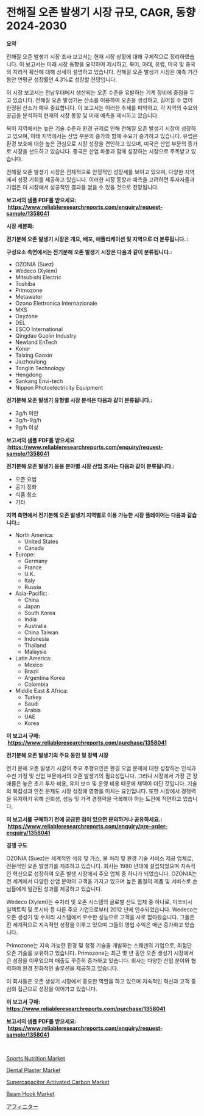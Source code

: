 <p><h1>전해질 오존 발생기 시장 규모, CAGR, 동향 2024-2030</h1></p><p><strong>요약</strong></p>
<p><p>전해질 오존 발생기 시장 조사 보고서는 현재 시장 상황에 대해 구체적으로 정리하였습니다. 이 보고서는 미래 시장 동향을 요약하여 제시하고, 북미, 아태, 유럽, 미국 및 중국의 지리적 확산에 대해 상세히 설명하고 있습니다. 전해질 오존 발생기 시장은 예측 기간 동안 연평균 성장률인 4.3%로 성장할 전망입니다.</p><p>이 시장 보고서는 전남우태에서 생산되는 오존 수준을 유발하는 기계 장비에 중점을 두고 있습니다. 전해질 오존 발생기는 산소를 이용하여 오존을 생성하고, 길어질 수 없어 한정된 산소가 매우 중요합니다. 이 보고서는 이러한 추세를 파악하고, 각 지역의 수요와 공급을 분석하여 현재의 시장 동향 및 미래 예측을 제시하고 있습니다.</p><p>북미 지역에서는 높은 기술 수준과 환경 규제로 인해 전해질 오존 발생기 시장이 성장하고 있으며, 아태 지역에서는 산업 부문의 증가와 함께 수요가 증가하고 있습니다. 유럽은 환경 보호에 대한 높은 관심으로 시장 성장을 견인하고 있으며, 미국은 산업 부문의 증가로 시장을 선도하고 있습니다. 중국은 산업 파동과 함께 성장하는 시장으로 주목받고 있습니다.</p><p>전해질 오존 발생기 시장은 전체적으로 안정적인 성장세를 보이고 있으며, 다양한 지역에서 성장 기회를 제공하고 있습니다. 이러한 시장 동향과 예측을 고려하면 투자자들과 기업은 이 시장에서 성공적인 결과를 얻을 수 있을 것으로 전망됩니다.</p></p>
<p><strong>보고서의 샘플 PDF를 받으세요: &nbsp;<a href="https://www.reliableresearchreports.com/enquiry/request-sample/1358041">https://www.reliableresearchreports.com/enquiry/request-sample/1358041</a></strong></p>
<p><strong>시장 세분화:</strong></p>
<p><strong> 전기분해 오존 발생기 시장은 개요, 배포, 애플리케이션 및 지역으로 더 분류됩니다. :</strong></p>
<p><strong>구성요소 측면에서는 전기분해 오존 발생기 시장은 다음과 같이 분류됩니다.:</strong></p>
<p><ul><li>OZONIA (Suez)</li><li>Wedeco (Xylem)</li><li>Mitsubishi Electric</li><li>Toshiba</li><li>Primozone</li><li>Metawater</li><li>Ozono Elettronica Internazionale</li><li>MKS</li><li>Oxyzone</li><li>DEL</li><li>ESCO lnternational</li><li>Qingdao Guolin Industry</li><li>Newland EnTech</li><li>Koner</li><li>Taixing Gaoxin</li><li>Jiuzhoulong</li><li>Tonglin Technology</li><li>Hengdong</li><li>Sankang Envi-tech</li><li>Nippon Photoelectricity Equipment</li></ul></p>
<p><strong> 전기분해 오존 발생기 유형별 시장 분석은 다음과 같이 분류됩니다.:</strong></p>
<p><ul><li>3g/h 미만</li><li>3g/h-9g/h</li><li>9g/h 이상</li></ul></p>
<p><strong>보고서의 샘플 PDF를 받으세요 :<a href="https://www.reliableresearchreports.com/enquiry/request-sample/1358041">https://www.reliableresearchreports.com/enquiry/request-sample/1358041</a></strong></p>
<p><strong> 전기분해 오존 발생기 응용 분야별 시장 산업 조사는 다음과 같이 분류됩니다.:</strong></p>
<p><ul><li>오존 요법</li><li>공기 정화</li><li>식품 청소</li><li>기타</li></ul></p>
<p><strong>지역 측면에서 전기분해 오존 발생기 지역별로 이용 가능한 시장 플레이어는 다음과 같습니다.:</strong></p>
<p><ul>
    <li>
        North America:
        <ul>
            <li>United States</li>
            <li>Canada</li>
        </ul>
    </li>
    <li>
        Europe:
        <ul>
            <li>Germany</li>
            <li>France</li>
            <li>U.K.</li>
            <li>Italy</li>
            <li>Russia</li>
        </ul>
    </li>
    <li>
        Asia-Pacific:
        <ul>
            <li>China</li>
            <li>Japan</li>
            <li>South Korea</li>
            <li>India</li>
            <li>Australia</li>
            <li>China Taiwan</li>
            <li>Indonesia</li>
            <li>Thailand</li>
            <li>Malaysia</li>
        </ul>
    </li>
    <li>
        Latin America:
        <ul>
            <li>Mexico</li>
            <li>Brazil</li>
            <li>Argentina Korea</li>
            <li>Colombia</li>
        </ul>
    </li>
    <li>
        Middle East & Africa:
        <ul>
            <li>Turkey</li>
            <li>Saudi</li>
            <li>Arabia</li>
            <li>UAE</li>
            <li>Korea</li>
        </ul>
    </li>
    </ul></p>
<p><strong>이 보고서 구매: &nbsp;<a href="https://www.reliableresearchreports.com/purchase/1358041">https://www.reliableresearchreports.com/purchase/1358041</a></strong></p>
<p><strong>전기분해 오존 발생기의 주요 동인 및 장벽 시장</strong></p>
<p><p>전기 분해 오존 발생기 시장의 주요 주행요인은 환경 오염 문제에 대한 성장하는 인식과 수천 가정 및 산업 부문에서의 오존 발생기의 필요성입니다. 그러나 시장에서 가장 큰 장애물은 높은 초기 투자 비용, 유지 보수 및 운영 비용 때문에 채택이 더딘 것입니다. 기술의 복잡성과 안전 문제도 시장 성장에 영향을 미치는 요인입니다. 또한 시장에서 경쟁력을 유지하기 위해 신뢰성, 성능 및 가격 경쟁력을 극복해야 하는 도전에 직면하고 있습니다. </p></p>
<p><strong>이 보고서를 구매하기 전에 궁금한 점이 있으면 문의하거나 공유하세요.: &nbsp;<a href="https://www.reliableresearchreports.com/enquiry/pre-order-enquiry/1358041">https://www.reliableresearchreports.com/enquiry/pre-order-enquiry/1358041</a></strong></p>
<p><strong>경쟁 구도</strong></p>
<p><p>OZONIA (Suez)는 세계적인 석유 및 가스, 물 처리 및 환경 기술 서비스 제공 업체로, 전문적인 오존 발생기를 제조하고 있습니다. 회사는 1980 년대에 설립되었으며 지속적인 혁신으로 성장하여 오존 발생 시장에서 주요 업체 중 하나가 되었습니다. OZONIA는 전 세계에서 다양한 산업 분야의 고객을 가지고 있으며 높은 품질의 제품 및 서비스로 손님들에게 일관된 성과를 제공하고 있습니다.</p><p>Wedeco (Xylem)는 수처리 및 오존 시스템의 글로벌 선도 업체 중 하나로, 미쓰비시 일렉트릭 및 토시바 등 다른 주요 기업으로부터 2012 년에 인수되었습니다. Wedeco는 오존 생성기 및 수처리 시스템에서 우수한 성능으로 고객을 사로 잡아왔습니다. 그들은 전 세계적으로 지속적인 성장을 이루고 있으며 그들의 영업 수익은 매년 증가하고 있습니다.</p><p>Primozone는 지속 가능한 환경 및 청정 기술을 개발하는 스웨덴의 기업으로, 최첨단 오존 기술을 보유하고 있습니다. Primozone는 최근 몇 년 동안 오존 생성기 시장에서 큰 성장을 이루었으며 매출도 꾸준히 증가하고 있습니다. 회사는 다양한 산업 분야와 협력하여 환경 친화적인 솔루션을 제공하고 있습니다.</p><p>이 회사들은 오존 생성기 시장에서 중요한 역할을 하고 있으며 지속적인 혁신과 고객 중심의 접근으로 성장을 이어가고 있습니다.</p></p>
<p><strong>이 보고서 구매: &nbsp; <a href="https://www.reliableresearchreports.com/purchase/1358041">https://www.reliableresearchreports.com/purchase/1358041</a></strong></p>
<p><strong>보고서의 샘플 PDF를 받으세요: &nbsp;<a href="https://www.reliableresearchreports.com/enquiry/request-sample/1358041">https://www.reliableresearchreports.com/enquiry/request-sample/1358041</a></strong><strong></strong></p>
<p>&nbsp;</p>
<p><p><a href="https://view.publitas.com/reportprime-1/sports-nutrition-market-size-reflecting-a-forecast-till-2031-market-by-type-by-application-and-by-geography/">Sports Nutrition Market</a></p><p><a href="https://github.com/bmorecock/Market-Research-Report-List-2/blob/main/dental-plaster-market.md">Dental Plaster Market</a></p><p><a href="https://github.com/Krish2023na/Market-Research-Report-List-3/blob/main/supercapacitor-activated-carbon-market.md">Supercapacitor Activated Carbon Market</a></p><p><a href="https://natural-crush-b99.notion.site/Beam-Hook-Market-Insights-Market-Players-and-Forecast-Till-2031-4462e0d6a22d455d9c4eec9ec9fea1eb">Beam Hook Market</a></p><p><a href="https://github.com/zekaoe592392/Market-Research-Report-List-1/blob/main/8594465193236.md">アフィニター</a></p></p>